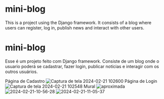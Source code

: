 
# mini-blog
This is a project using the Django framework. It consists of a blog where users can register, log in, publish news and interact with other users.


# mini-blog
 Esse é um projeto feito com Django framework. Consiste de um blog onde o usuario poderá se cadastrar, fazer login, publicar notícias e interagir com os outros usuários.

Página de Cadastro
![Captura de tela 2024-02-21 102600](https://github.com/felipeffsa/mini-blog/assets/69127022/6195ac10-c354-4f34-9655-fa2b851f813e)
Página de Login
![Captura de tela 2024-02-21 102548](https://github.com/felipeffsa/mini-blog/assets/69127022/83fd07d8-9bf0-4b5d-8584-257827e4de74)
Mural
![aproximada](https://github.com/felipeffsa/mini-blog/assets/69127022/a49a93ff-efda-4a9c-acb9-a60ba51e0c3b)
![2024-02-21-10-56-28](https://github.com/felipeffsa/mini-blog/assets/69127022/5236eb72-0c64-4b05-ab30-ae433a5da039)
![2024-02-21-11-05-37](https://github.com/felipeffsa/mini-blog/assets/69127022/5031f7d7-33e0-46b3-a921-6788a201faab)
